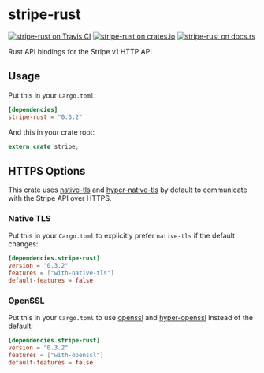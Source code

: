 stripe-rust
===========

[![stripe-rust on Travis CI](https://travis-ci.org/rapiditynetworks/stripe-rust.svg?branch=master)](https://travis-ci.org/rapiditynetworks/stripe-rust)
[![stripe-rust on crates.io](https://img.shields.io/crates/v/stripe-rust.svg)](https://crates.io/crates/stripe-rust)
[![stripe-rust on docs.rs](https://docs.rs/stripe-rust/badge.svg)](https://docs.rs/stripe-rust)

Rust API bindings for the Stripe v1 HTTP API

## Usage
Put this in your `Cargo.toml`:

```toml
[dependencies]
stripe-rust = "0.3.2"
```

And this in your crate root:

```rust
extern crate stripe;
```

## HTTPS Options
This crate uses [native-tls](https://github.com/sfackler/rust-native-tls) and
[hyper-native-tls](https://github.com/sfackler/hyper-native-tls/blob/master/Cargo.toml)
by default to communicate with the Stripe API over HTTPS.

### Native TLS
Put this in your `Cargo.toml` to explicitly prefer `native-tls` if the default changes:

```toml
[dependencies.stripe-rust]
version = "0.3.2"
features = ["with-native-tls"]
default-features = false
```

### OpenSSL
Put this in your `Cargo.toml` to use [openssl](https://github.com/sfackler/hyper-openssl)
and [hyper-openssl](https://github.com/sfackler/hyper-openssl) instead of the default:

```toml
[dependencies.stripe-rust]
version = "0.3.2"
features = ["with-openssl"]
default-features = false
```
